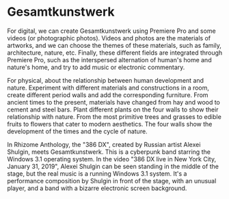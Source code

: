 # Gesamtkunstwerk   
<p>For digital, we can create Gesamtkunstwerk using Premiere Pro and some videos (or photographic photos). Videos and photos are the materials of artworks, and we can choose the themes of these materials, such as family, architecture, nature, etc. Finally, these different fields are integrated through Premiere Pro, such as the interspersed alternation of human's home and nature's home, and try to add music or electronic commentary.</p>   
  
<p>For physical, about the relationship between human development and nature. Experiment with different materials and constructions in a room, create different period walls and add the corresponding furniture. From ancient times to the present, materials have changed from hay and wood to cement and steel bars. Plant different plants on the four walls to show their relationship with nature. From the most primitive trees and grasses to edible fruits to flowers that cater to modern aesthetics. The four walls show the development of the times and the cycle of nature.</p>  
  
<p>In Rhizome Anthology, the "386 DX", created by Russian artist Alexei Shulgin, meets Gesamtkunstwerk. This is a cyberpunk band starring the Windows 3.1 operating system. In the video "386 DX live in New York City, January 31, 2019", Alexei Shulgin can be seen standing in the middle of the stage, but the real music is a running Windows 3.1 system. It's a performance composition by Shulgin in front of the stage, with an unusual player, and a band with a bizarre electronic screen background.</p>   
  
<!--
<p>This is video:</p>
<a href=“https://anthology.rhizome.org/386-dx#:~:text=386%20DX%20live%20in%20New%20York%20City%2C%20January%2031%2C%202019”>386 DX live in New York City, January 31, 2019</a>
-->
